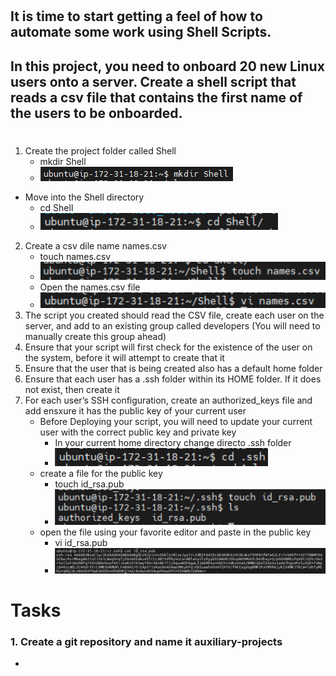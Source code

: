 #
## It is time to start getting a feel of how to automate some work using Shell Scripts.
## In this project, you need to onboard 20 new Linux users onto a server. Create a shell script that reads a csv file that contains the first name of the users to be onboarded.
#
### 
1. Create the project folder called Shell
    * mkdir Shell
    * ![](./img/Shell_dir.PNG)
* Move into the Shell directory
    * cd Shell
    * ![](./img/Shell_cd.PNG)
2. Create a csv dile name names.csv
    * touch names.csv
    * ![](./img/namescsv_file_creation.PNG)
    * Open the names.csv file
    * ![](./img/vi_namesfile.PNG)
3. The script you created should read the CSV file, create each user on the server, and add to an existing group called developers (You will need to manually create this group ahead)
4. Ensure that your script will first check for the existence of the user on the system, before it will attempt to create that it
5. Ensure that the user that is being created also has a default home folder
6. Ensure that each user has a .ssh folder within its HOME folder. If it does not exist, then create it
7. For each user’s SSH configuration, create an authorized_keys file and add ensxure it has the public key of your current user
    * Before Deploying your script, you will need to update your current user with the correct public key and private key
        * In your current home directory change directo .ssh folder
        * ![](./img/ssh.PNG)
    * create a file for the public key
        * touch id_rsa.pub
        * ![](./img/public_key.PNG)
    * open the file using your favorite editor and paste in the public key
        * vi id_rsa.pub
        * ![](./img/public_key_added.PNG)
#
#
# Tasks
### 1. Create a git repository and name it auxiliary-projects
* 

